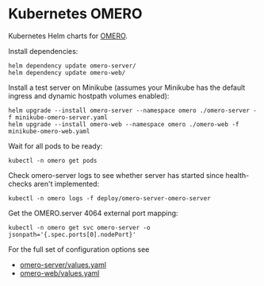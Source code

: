 # Kubernetes OMERO

Kubernetes Helm charts for [OMERO](https://www.openmicroscopy.org/).

Install dependencies:

    helm dependency update omero-server/
    helm dependency update omero-web/

Install a test server on Minikube (assumes your Minikube has the default ingress and dynamic hostpath volumes enabled):

    helm upgrade --install omero-server --namespace omero ./omero-server -f minikube-omero-server.yaml
    helm upgrade --install omero-web --namespace omero ./omero-web -f minikube-omero-web.yaml

Wait for all pods to be ready:

    kubectl -n omero get pods

Check omero-server logs to see whether server has started since health-checks aren't implemented:

    kubectl -n omero logs -f deploy/omero-server-omero-server

Get the OMERO.server 4064 external port mapping:

    kubectl -n omero get svc omero-server -o jsonpath='{.spec.ports[0].nodePort}'

For the full set of configuration options see
- [omero-server/values.yaml](omero-server/values.yaml)
- [omero-web/values.yaml](omero-web/values.yaml)
